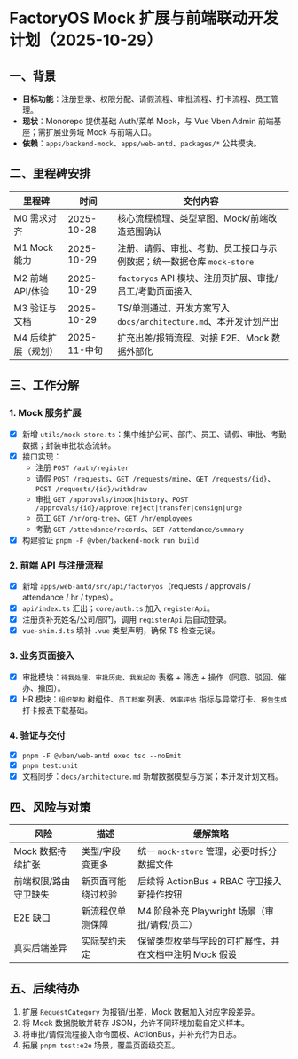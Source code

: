 # FactoryOS Mock 扩展与前端联动开发计划（2025-10-29）

## 一、背景

- **目标功能**：注册登录、权限分配、请假流程、审批流程、打卡流程、员工管理。
- **现状**：Monorepo 提供基础 Auth/菜单 Mock，与 Vue Vben Admin 前端基座；需扩展业务域 Mock 与前端入口。
- **依赖**：`apps/backend-mock`、`apps/web-antd`、`packages/*` 公共模块。

## 二、里程碑安排

| 里程碑 | 时间 | 交付内容 |
| --- | --- | --- |
| M0 需求对齐 | 2025-10-28 | 核心流程梳理、类型草图、Mock/前端改造范围确认 |
| M1 Mock 能力 | 2025-10-29 | 注册、请假、审批、考勤、员工接口与示例数据；统一数据仓库 `mock-store` |
| M2 前端 API/体验 | 2025-10-29 | `factoryos` API 模块、注册页扩展、审批/员工/考勤页面接入 |
| M3 验证与文档 | 2025-10-29 | TS/单测通过、开发方案写入 `docs/architecture.md`、本开发计划产出 |
| M4 后续扩展（规划） | 2025-11-中旬 | 扩充出差/报销流程、对接 E2E、Mock 数据外部化 |

## 三、工作分解

### 1. Mock 服务扩展
- [x] 新增 `utils/mock-store.ts`：集中维护公司、部门、员工、请假、审批、考勤数据；封装审批状态流转。
- [x] 接口实现：
  - 注册 `POST /auth/register`
  - 请假 `POST /requests`、`GET /requests/mine`、`GET /requests/{id}`、`POST /requests/{id}/withdraw`
  - 审批 `GET /approvals/inbox|history`、`POST /approvals/{id}/approve|reject|transfer|consign|urge`
  - 员工 `GET /hr/org-tree`、`GET /hr/employees`
  - 考勤 `GET /attendance/records`、`GET /attendance/summary`
- [x] 构建验证 `pnpm -F @vben/backend-mock run build`

### 2. 前端 API 与注册流程
- [x] 新增 `apps/web-antd/src/api/factoryos`（requests / approvals / attendance / hr / types）。
- [x] `api/index.ts` 汇出；`core/auth.ts` 加入 `registerApi`。
- [x] 注册页补充姓名/公司/部门，调用 `registerApi` 后自动登录。
- [x] `vue-shim.d.ts` 填补 `.vue` 类型声明，确保 TS 检查无误。

### 3. 业务页面接入
- [x] 审批模块：`待我处理`、`审批历史`、`我发起的` 表格 + 筛选 + 操作（同意、驳回、催办、撤回）。
- [x] HR 模块：`组织架构` 树组件、`员工档案` 列表、`效率评估` 指标与异常打卡、`报告生成` 打卡报表下载基础。

### 4. 验证与交付
- [x] `pnpm -F @vben/web-antd exec tsc --noEmit`
- [x] `pnpm test:unit`
- [x] 文档同步：`docs/architecture.md` 新增数据模型与方案；本开发计划文档。

## 四、风险与对策

| 风险 | 描述 | 缓解策略 |
| --- | --- | --- |
| Mock 数据持续扩张 | 类型/字段变更多 | 统一 `mock-store` 管理，必要时拆分数据文件 |
| 前端权限/路由守卫缺失 | 新页面可能绕过校验 | 后续将 ActionBus + RBAC 守卫接入新操作按钮 |
| E2E 缺口 | 新流程仅单测保障 | M4 阶段补充 Playwright 场景（审批/请假/员工） |
| 真实后端差异 | 实际契约未定 | 保留类型枚举与字段的可扩展性，并在文档中注明 Mock 假设 |

## 五、后续待办

1. 扩展 `RequestCategory` 为报销/出差，Mock 数据加入对应字段差异。
2. 将 Mock 数据脱敏并转存 JSON，允许不同环境加载自定义样本。
3. 将审批/请假流程接入命令面板、ActionBus，并补充行为日志。
4. 拓展 `pnpm test:e2e` 场景，覆盖页面级交互。

